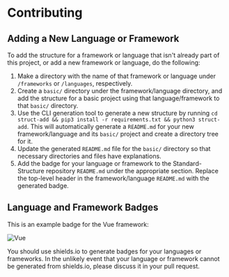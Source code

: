 # Contributing

## Adding a New Language or Framework

To add the structure for a framework or language that isn't already part of this project, or add a new framework or language, do the following:

1. Make a directory with the name of that framework or language under `/frameworks` or `/languages`, respectively.
2. Create a `basic/` directory under the framework/language directory, and add the structure for a basic project using that language/framework to that `basic/` directory.
3. Use the CLI generation tool to generate a new structure by running `cd struct-add && pip3 install -r requirements.txt && python3 struct-add`. This will automatically generate a `README.md` for your new framework/language and its `basic/` project and create a directory tree for it.
4. Update the generated `README.md` file for the `basic/` directory so that necessary directories and files have explanations.
5. Add the badge for your language or framework to the Standard-Structure repository `README.md` under the appropriate section. Replace the top-level header in the framework/language `README.md` with the generated badge.

## Language and Framework Badges

This is an example badge for the Vue framework:

![Vue](https://img.shields.io/static/v1?label=Framework&message=Vue&color=4FC08D&logo=vue.js&logoColor=white&style=for-the-badge)

You should use shields.io to generate badges for your languages or frameworks. In the unlikely event that your language or framework cannot be generated from shields.io, please discuss it in your pull request.